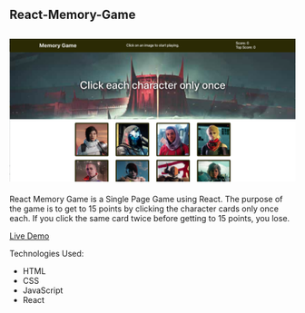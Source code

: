 ## React-Memory-Game
![React Memory Game](/screenshot.png)
--
React Memory Game is a Single Page Game using React.  The purpose of the game is to get to 15 points by clicking the character cards only once each.  If you click the same card twice before getting to 15 points, you lose.

[Live Demo](https://ajf-react-memory-game.herokuapp.com/)

Technologies Used:
* HTML
* CSS
* JavaScript
* React